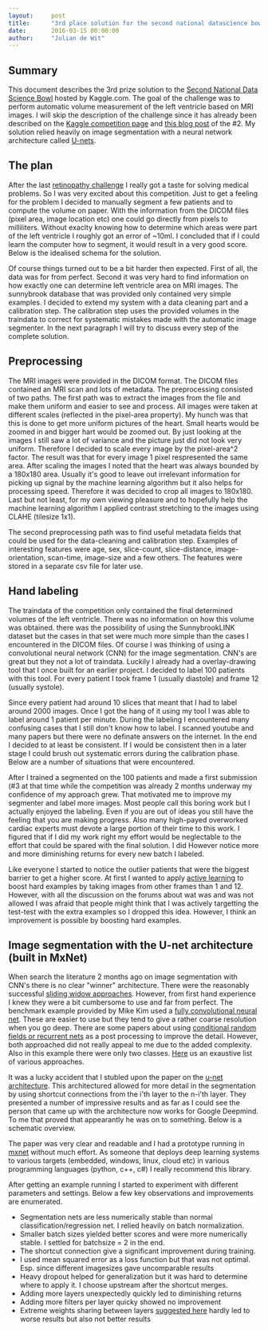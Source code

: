 ```yaml
---
layout:     post
title:      "3rd place solution for the second national datascience bowl"
date:       2016-03-15 00:00:00
author:     "Julian de Wit"
---
```


## Summary
This document describes the 3rd prize solution to the [Second National Data Science Bowl](https://www.kaggle.com/c/second-annual-data-science-bowl) hosted by Kaggle.com. The goal of the challenge was to perform automatic volume measurement of the left ventricle based on MRI images. I will skip the description of the challenge since it has already been described on the [Kaggle competition page](https://www.kaggle.com/c/second-annual-data-science-bowl) and [this blog post](http://irakorshunova.github.io/2016/03/15/heart.html) of the #2. My solution relied heavily on image segmentation with a neural network architecture called [U-nets](http://lmb.informatik.uni-freiburg.de/people/ronneber/u-net/).  

## The plan
After the last [retinopathy challenge](https://www.kaggle.com/c/diabetic-retinopathy-detection) I really got a taste for solving medical problems. So I was very excited about this competition. Just to get a feeling for the problem I decided to manually segment a few patients and to compute the volume on paper. With the information from the DICOM files (pixel area, image location etc) one could go directly from pixels to milliliters. Without exaclty knowing how to determine which areas were part of the left ventricle I roughly got an error of ~10ml. I concluded that if I could learn the computer how to segment, it would result in a very good score. Below is the idealised schema for the solution.

Of course things turned out to be a bit harder then expected. First of all, the data was for from perfect. Second it was very hard to find information on how exactly one can determine left ventricle area on MRI images. The sunnybrook database that was provided only contained very simple examples. I decided to extend my system with a data cleaning part and a calibration step. The calibration step uses the provided volumes in the traindata to correct for systematic mistakes made with the automatic image segmenter. In the next paragraph I will try to discuss every step of the complete solution.

## Preprocessing
The MRI images were provided in the DICOM format. The DICOM files contained an MRI scan and lots of metadata. The preprocessing  consisted of two paths. The first path was to extract the images from the file and make them uniform and easier to see and process.
All images were taken at different scales (reflected in the pixel-area property). My hunch was that this is done to get more uniform pictures of the heart. Small hearts would be zoomed in and bigger hart would be zoomed out. By just looking at the images I still saw a lot of variance and the picture just did not look very uniform. Therefore I decided to scale every image by the pixel-area^2 factor. The result was that for every image 1 pixel respresented the same area. After scaling the images I noted that the heart was always bounded by a 180x180 area. Usually it's good to leave out irrelevant information for picking up signal by the machine learning algorithm  but it also helps for processing speed. Therefore it was decided to crop all images to 180x180. Last but not least, for my own viewing pleasure and to hopefully help the machine learning algorithm I applied contrast stretching to the images using CLAHE (tilesize 1x1). 

The second preprocessing path was to find useful metadata fields that could be used for the data-cleaning and calibration step. Examples of interesting features were age, sex, slice-count, slice-distance, image-orientation, scan-time, image-size and a few others. The features were stored in a separate csv file for later use.

## Hand labeling
The traindata of the competition only contained the final determined volumes of the left ventricle. There was no information on how this volume was obtained. there was the possibility of using the SunnybrookLINK dataset but the cases in that set were much more simple than the cases I encountered in the DICOM files. Of course I was thinking of using a convolutional neural network (CNN) for the image segmentation. CNN's are great but they not a lot of traindata. Luckily I already had a overlay-drawing tool that I once built for an earlier project. I decided to label 100 patients with this tool. For every patient I took frame 1 (usually diastole) and frame 12 (usually systole). 

Since every patient had around 10 slices that meant that I had to label around 2000 images. Once I got the hang of it using my tool I was able to label around 1 patient per minute. During the labeling I encountered many confusing cases that I still don't know how to label. I scanned youtube and many papers but there were no definate answers on the internet. In the end I decided to at least be consistent. If I would be consistent then in a later stage I could brush out systematic errors during the calibration phase. Below are a number of situations that were encountered. 

After I trained a segmented on the 100 patients and made a first submission (#3 at that time while the competition was already 2 months underway my confidence of my approach grew. That motivated me to improve my segmenter and label more images. Most people call this boring work but I actually enjoyed the labeling. Even if you are out of ideas you still have the feeling that you are making progress. Also many high-payed overworked cardiac experts must devote a large portion of their time to this work. I figured that if I did my work right my effort would be neglectable to the effort that could be spared with the final solution. I did However notice more and more diminishing returns for every new batch I labeled.

Like everyone I started to notice the outlier patients that were the biggest barrier to get a higher score. At first I wanted to apply [active learning](https://en.wikipedia.org/wiki/Active_learning_(machine_learning)) to boost hard examples by taking images from other frames than 1 and 12. However, with all the discussion on the forums about wat was and was not allowed I was afraid that people might think that I was actively targetting the test-test with the extra examples so I dropped this idea. However, I think an improvement is possible by boosting hard examples.

## Image segmentation with the U-net architecture (built in MxNet)
When search the literature 2 months ago on image segmentation with CNN's there is no clear "winner" architecture. There were the reasonably successful [sliding widow approaches](http://people.idsia.ch/~ciresan/data/ISBI2012.pdf). However, from first hand experience I knew they were a bit cumbersome to use and far from perfect. The benchmark example provided by Mike Kim used a [fully convolutional neural net](http://www.cs.berkeley.edu/~jonlong/long_shelhamer_fcn.pdf). These are easier to use but they tend to give a rather coarse resolution when you go deep. There are some papers about using [conditional random fields or recurrent nets](http://www.robots.ox.ac.uk/~szheng/papers/CRFasRNN.pdf) as a post processing to improve the detail. However, both approached did not really appeal to me due to the added complexity. Also in this example there were only two classes. [Here](https://github.com/kjw0612/awesome-deep-vision#semantic-segmentation) us an exaustive list of various approaches.

It was a lucky accident that I stubled upon the paper on the [u-net architecture](http://lmb.informatik.uni-freiburg.de/people/ronneber/u-net/). This architectured allowed for more detail in the segmentation by using shortcut connections from the i'th layer to the n-i'th layer. They presented a number of impressive results and as far as I could see the person that came up with the architecture now works for Google Deepmind. To me that proved that appearantly he was on to something.  Below is a schematic overview.

The paper was very clear and readable and I had a prototype running in [mxnet](https://github.com/dmlc/mxnet) without much effort. As someone that deploys deep learning systems to various targets (embedded, windows, linux, cloud etc) in various programming languages (python, c++, c#) I really recommend this library. 

After getting an example running I started to experiment with different parameters and settings. Below a few key observations and improvements are enumerated. 

* Segmentation nets are less numerically stable than normal classification/regression net. I relied heavily on batch normalization.
* Smaller batch sizes yielded better scores and were more numerically stable. I settled for batchsize = 2 in the end.
* The shortcut connection give a significant improvement during training. 
* I used mean squared error as a loss function but that was not optimal. Esp. since different imagesizes gave uncomparable results
* Heavy dropout helped for generalization but it was hard to determine where to apply it. I choose upstream after the shortcut merges.
* Adding more layers unexpectedly quickly led to diminishing returns
* Adding more filters per layer quicky showed no improvement
* Extreme weights sharing between layers [suggested here](http://www.xlhu.cn/papers/Liang15-nips.pdf) hardly led to worse results but also not better results














